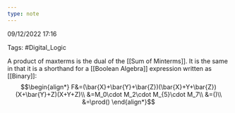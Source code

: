 ```yaml
---
type: note
---
```

09/12/2022 17:16

Tags: #Digital_Logic 

A product of maxterms is the dual of the [[Sum of Minterms]]. It is the same in that it is a shorthand for a [[Boolean Algebra]] expression written as [[Binary]]:
$$\begin{align*}
F&=(\bar{X}+\bar{Y}+\bar{Z})(\bar{X}+Y+\bar{Z})(X+\bar{Y}+Z)(X+Y+Z)\\
&=M_0\cdot M_2\cdot M_{5}\cdot M_7\\
&=()\\
&=\prod()
\end{align*}$$